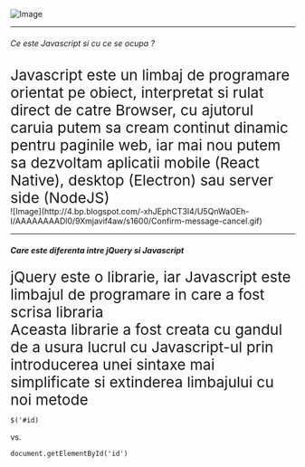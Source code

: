 
<span class="menu-title" style="display:none">Introduction</span>

![Image](https://i.imgflip.com/25r5vs.jpg)

---

<span class="menu-title" style="display:none">What is Javascript</span>

###### Ce este Javascript si cu ce se ocupa ?
<div class="fragment" style="font-size: 26px">Javascript este un limbaj de programare orientat pe obiect, interpretat si rulat direct de catre Browser, cu ajutorul caruia putem sa cream continut dinamic pentru paginile web, iar mai nou putem sa dezvoltam aplicatii mobile (React Native), desktop (Electron) sau server side (NodeJS)</div>
<div class="fragment">![Image](http://4.bp.blogspot.com/-xhJEphCT3l4/U5QnWaOEh-I/AAAAAAAADl0/9Xmjavif4aw/s1600/Confirm-message-cancel.gif)</div>

---

##### Care este diferenta intre jQuery si Javascript
<div class="fragment" style="font-size: 26px">jQuery este o librarie, iar Javascript este limbajul de programare in care a fost scrisa libraria </div>
<div class="fragment" style="font-size: 26px">Aceasta librarie a fost creata cu gandul de a usura lucrul cu  Javascript-ul prin introducerea unei sintaxe mai simplificate si extinderea limbajului cu noi metode</div>

```
$('#id)
```
vs.

```
document.getElementById('id')
```

